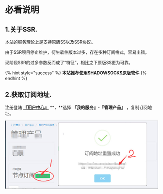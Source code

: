 # 必看说明

## 1.关于SSR.

本站的服务理论上是支持原版SS以及SSR协议。

由于SSR项目停止维护，衍生软件版本过多，存在多种订阅格式，容易出错。

现阶段SSR的过多参数反而成了“特征”，相比之下原版SS更为可靠。

{% hint style="success" %}
**本站推荐使用SHADOWSOCKS原版软件**
{% endhint %}

## 2.获取订阅地址.

注册登陆 [**『用户中心』**](https://ss.5mu.me/) **，**选择 **『我的服务』-『管理产品』** ，复制订阅地址。

![](../.gitbook/assets/subscribe.jpg)



